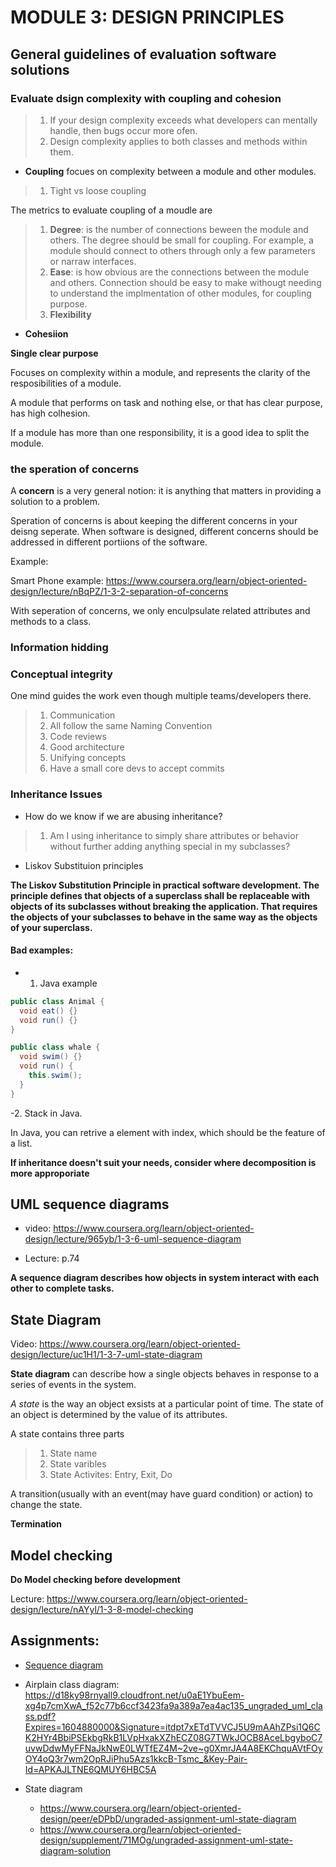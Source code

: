 # MODULE 3: DESIGN PRINCIPLES

## General guidelines of evaluation software solutions

### Evaluate dsign complexity with **coupling** and **cohesion**

>1. If your design complexity exceeds what developers can mentally handle, then bugs occur more ofen.
>2. Design complexity applies to both classes and methods within them.

- **Coupling** focues on complexity between a module and other modules.
>1. Tight vs loose coupling

The metrics to evaluate coupling of a moudle are
  >1. **Degree**: is the number of connections beween the module and others. The degree should be small for coupling. For example, a module should connect to others through only a few parameters or narraw interfaces.
  >2. **Ease**: is how obvious are the connections between the module and others. Connection should be easy to make withougt needing to understand the implmentation of other modules, for coupling purpose.
  >3. **Flexibility**

- **Cohesiion**

**Single clear purpose**

Focuses on complexity within a module, and represents the clarity of the resposibilities of a module.

A module that performs on task and nothing else, or that has clear purpose, has high colhesion.

If a module has more than one responsibility, it is a good idea to split the module.

### the speration of concerns

A **concern** is a very general notion: it is anything that matters in providing a solution to a problem.

Speration of concerns is about keeping the different concerns in your deisng seperate.
When software is designed, different concerns should be addressed in different portiions of the software.

Example:

Smart Phone example: https://www.coursera.org/learn/object-oriented-design/lecture/nBqPZ/1-3-2-separation-of-concerns

With seperation of concerns, we only enculpsulate related attributes and methods to a class.

### Information hidding

### Conceptual integrity

One mind guides the work even though multiple teams/developers there.

>1. Communication
>2. All follow the same Naming Convention
>3. Code reviews
>4. Good architecture
>5. Unifying concepts
>6. Have a small core devs to accept commits

### Inheritance Issues

- How do we know if we are abusing inheritance?

>1. Am I using inheritance to simply share attributes or behavior without further adding anything special in my subclasses?

- Liskov Substituion principles

**The Liskov Substitution Principle in practical software development. The principle defines that objects of a superclass shall be replaceable with objects of its subclasses without breaking the application. That requires the objects of your subclasses to behave in the same way as the objects of your superclass.**

#### Bad examples:

- 1. Java example

```java
public class Animal {
  void eat() {}
  void run() {}
}
```

```java
public class whale {
  void swim() {}
  void run() {
    this.swim();
  }
}
```

-2. Stack  in Java.

In Java, you can retrive a element with index, which should be the feature of a list.

**If inheritance doesn't suit your needs, consider where decomposition is more approporiate**

## UML sequence diagrams

- video: https://www.coursera.org/learn/object-oriented-design/lecture/965yb/1-3-6-uml-sequence-diagram

- Lecture: p.74

**A sequence diagram describes how objects in system interact with each other to complete tasks.**

## State Diagram

Video: https://www.coursera.org/learn/object-oriented-design/lecture/uc1H1/1-3-7-uml-state-diagram

**State diagram** can describe how a single objects behaves in response to a series of events in the system.

*A state* is the way an object exsists at a particular point of time. The state of an object is determined by the value of its attributes.


A state contains three parts
>1. State name
>2. State varibles
>3. State Activites: Entry, Exit, Do

A transition(usually with an event(may have guard condition) or action) to change the state.

**Termination**


## Model checking


**Do Model checking before development**

Lecture: https://www.coursera.org/learn/object-oriented-design/lecture/nAYyl/1-3-8-model-checking

## Assignments: 

- [Sequence diagram](https://www.coursera.org/learn/object-oriented-design/peer/If5Kz/ungraded-assignment-uml-sequence-diagram)
- Airplain class diagram: https://d18ky98rnyall9.cloudfront.net/u0aE1YbuEem-xg4p7cmXwA_f52c77b6ccf3423fa9a389a7ea4ac135_ungraded_uml_class.pdf?Expires=1604880000&Signature=itdpt7xETdTVVCJ5U9mAAhZPsi1Q6CK2HYr4BbiPSEkbgRkB1LVpHxakXZhECZ08G7TWkJOCB8AceLbgyboC7uvwDdwMyFFNaJkNwE0LWTfEZ4M~2ve~g0XmrJA4A8EKChquAVtFOyOY4oQ3r7wm2OpRJiPhu5Azs1kkcB-Tsmc_&Key-Pair-Id=APKAJLTNE6QMUY6HBC5A

- State diagram
  - https://www.coursera.org/learn/object-oriented-design/peer/eDPbD/ungraded-assignment-uml-state-diagram
  - https://www.coursera.org/learn/object-oriented-design/supplement/71MOg/ungraded-assignment-uml-state-diagram-solution
